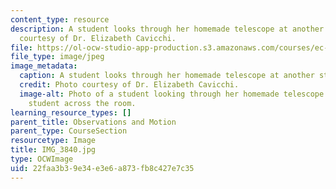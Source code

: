 ```yaml
---
content_type: resource
description: A student looks through her homemade telescope at another student. Photo
  courtesy of Dr. Elizabeth Cavicchi.
file: https://ol-ocw-studio-app-production.s3.amazonaws.com/courses/ec-050-recreate-experiments-from-history-inform-the-future-from-the-past-galileo-january-iap-2010/22faa3b39e34e3e6a873fb8c427e7c35_IMG_3840.jpg
file_type: image/jpeg
image_metadata:
  caption: A student looks through her homemade telescope at another student.
  credit: Photo courtesy of Dr. Elizabeth Cavicchi.
  image-alt: Photo of a student looking through her homemade telescope at another
    student across the room.
learning_resource_types: []
parent_title: Observations and Motion
parent_type: CourseSection
resourcetype: Image
title: IMG_3840.jpg
type: OCWImage
uid: 22faa3b3-9e34-e3e6-a873-fb8c427e7c35
---
```

